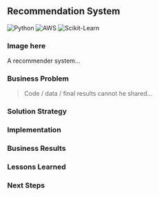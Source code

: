 ## Recommendation System

![Python](https://img.shields.io/badge/-Python-000000?style=flat&logo=Python)
![AWS](https://img.shields.io/badge/-AWS-000000?style=flat&logo=amazonaws)
![Scikit-Learn](https://img.shields.io/badge/-Scikit.Learn-000000?style=flat&logo=Scikit-Learn)

### Image here

A recommender system...

### Business Problem

> Code / data / final results cannot he shared...

### Solution Strategy

### Implementation

### Business Results

### Lessons Learned

### Next Steps